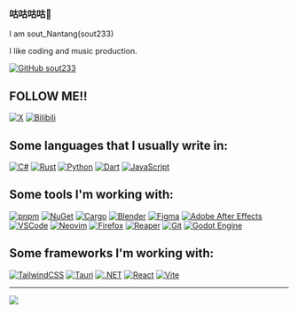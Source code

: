 ### 咕咕咕咕🙏
I am sout_Nantang(sout233)

I like coding and music production.

[![GitHub sout233](https://img.shields.io/github/followers/sout233?label=follow&style=social)](https://github.com/sout233)

## FOLLOW ME!!

[![X](https://img.shields.io/badge/X-%23000000.svg?logo=X&logoColor=white&style=for-the-badge)](https://x.com/sout_Nantang)
[![Bilibili](https://img.shields.io/badge/Bilibili-00A1D6?logo=bilibili&logoColor=fff&style=for-the-badge)](https://space.bilibili.com/230275560)

## Some languages that I usually write in:

[![C#](https://custom-icon-badges.demolab.com/badge/C%23-%23239120.svg?logo=cshrp&logoColor=white&style=for-the-badge)](#)
[![Rust](https://img.shields.io/badge/Rust-%23000000.svg?e&logo=rust&logoColor=white&style=for-the-badge)](#)
[![Python](https://img.shields.io/badge/Python-3776AB?logo=python&logoColor=fff&style=for-the-badge)](#)
[![Dart](https://img.shields.io/badge/Dart-%230175C2.svg?logo=dart&logoColor=white&style=for-the-badge)](#)
[![JavaScript](https://img.shields.io/badge/JavaScript-F7DF1E?logo=javascript&logoColor=000&style=for-the-badge)](#)

## Some tools I'm working with:

[![pnpm](https://img.shields.io/badge/pnpm-F69220?logo=pnpm&logoColor=fff&style=flat-square)](#)
[![NuGet](https://img.shields.io/badge/NuGet-004880?logo=nuget&logoColor=fff&style=flat-square)](#)
[![Cargo](https://img.shields.io/badge/Cargo-yellow?logo=rust&style=flat-square)](#)
[![Blender](https://img.shields.io/badge/Blender-%23F5792A.svg?logo=blender&logoColor=white&style=flat-square)](#)
[![Figma](https://img.shields.io/badge/Figma-F24E1E?logo=figma&logoColor=white&style=flat-square)](#)
[![Adobe After Effects](https://img.shields.io/badge/Adobe%20After%20Effects-CF96FD?logo=Adobe%20After%20Effects&logoColor=393665&style=flat-square)](#)
[![VSCode](https://img.shields.io/badge/VSCode-2F80ED?logo=vscodium&logoColor=fff&style=flat-square)](#)
[![Neovim](https://img.shields.io/badge/Neovim-57A143?logo=neovim&logoColor=fff&style=flat-square)](#)
[![Firefox](https://img.shields.io/badge/Firefox-FF7139?logo=Firefox&logoColor=white&style=flat-square)](#)
[![Reaper](https://img.shields.io/badge/Reaper-brown.svg?logo=reaper&style=flat-square)](#)
[![Git](https://img.shields.io/badge/Git-F05032?logo=git&logoColor=fff&style=flat-square)](#)
[![Godot Engine](https://img.shields.io/badge/Godot-lightblue.svg?logo=godot-engine&style=flat-square)](#)

## Some frameworks I'm working with:

[![TailwindCSS](https://img.shields.io/badge/Tailwind%20CSS-%2338B2AC.svg?logo=tailwind-css&logoColor=white&style=flat-square)](#)
[![Tauri](https://img.shields.io/badge/Tauri-24C8D8?logo=tauri&logoColor=fff&style=flat-square)](#)
[![.NET](https://img.shields.io/badge/.NET-512BD4?logo=dotnet&logoColor=fff&style=flat-square)](#)
[![React](https://img.shields.io/badge/React-%2320232a.svg?logo=react&logoColor=%2361DAFB&style=flat-square)](#)
[![Vite](https://img.shields.io/badge/Vite-646CFF?logo=vite&logoColor=fff&style=flat-square)](#)



---
[<img src="https://github-readme-stats.vercel.app/api?username=sout233&show_icons=true&title_color=fff&icon_color=F8F8FF&text_color=F8F8FF&bg_color=DEG,FFB6C1,6495ED">](https://metrics.lecoq.io/sout233?template=classic)
